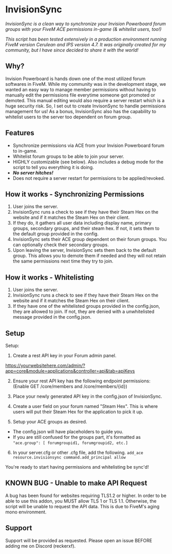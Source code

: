 # InvisionSync
*InvisionSync is a clean way to synchronize your Invision Powerboard forum groups with your FiveM ACE permissions in-game (& whitelist users, too!)*

*This script has been tested extensively in a production environment running FiveM version Cerulean and IPS version 4.7. It was originally created for my community, but I have since decided to share it with the world!*

**Why?**
-
Invision Powerboard is hands down one of the most utilized forum softwares in FiveM. While my community was in the development stage, we wanted an easy way to manage member permissions without having to manually edit the permissions file everytime someone got promoted or demoted. This manual editing would also require a server restart which is a huge security risk. So, I set out to create InvisonSync to handle permissions management for us! As a bonus, InvisionSync also has the capability to whitelist users to the server too dependent on forum group.

**Features**
- 
* Synchronize permissions via ACE from your Invision Powerboard forum to in-game.
* Whitelist forum groups to be able to join your server.
* HIGHLY customizable (see below). Also includes a debug mode for the script to tell you everything it is doing.
* ***No server hitches!***
* Does not require a server restart for permissions to be applied/revoked.

**How it works - Synchronizing Permissions**
-
1. User joins the server.
2. InvisionSync runs a check to see if they have their Steam Hex on the website and if it matches the Steam Hex on their client.
3. If they do, it gathers all user data including display name, primary groups, secondary groups, and their steam hex. If not, it sets them to the default group provided in the config.
4. InvisionSync sets their ACE group dependent on their forum groups. You can optionally check their secondary groups.
4. Upon leaving the server, InvisionSync sets them back to the default group. This allows you to demote them if needed and they will not retain the same permissions next time they try to join.

**How it works - Whitelisting**
-
1. User joins the server.
2. InvisionSync runs a check to see if they have their Steam Hex on the website and if it matches the Steam Hex on their client.
3. If they have one of the whitelisted groups provided in the config.json, they are allowed to join. If not, they are denied with a unwhitelisted message provided in the config.json.

**Setup**
-
Setup:

1. Create a rest API key in your Forum admin panel.

https://yourwebsitehere.com/admin/?app=core&module=applications&controller=api&tab=apiKeys

2. Ensure your rest API key has the following endpoint permissions:
(Enable GET /core/members and /core/members/{id})

3. Place your newly generated API key in the config.json of InvisionSync.

4. Create a user field on your forum named "Steam Hex". This is where users will put their Steam Hex for the application to pick it up.

5. Setup your ACE groups as desired.
- The config.json will have placeholders to guide you.
- If you are still confused for the groups part, it's formatted as ``"ace.group": [ forumgroupid1, forumgroupid2, etc.]``

6. In your server.cfg or other .cfg file, add the following.
``add_ace resource.invisionsync command.add_principal allow``

You're ready to start having permissions and whitelisting be sync'd!

**KNOWN BUG - Unable to make API Request**
-
A bug has been found for websites requiring TLS1.2 or higher. In order to be able to use this addon, you MUST allow TLS 1 or TLS 1.1. Otherwise, the script will be unable to request the API data. This is due to FiveM's aging mono environment.

**Support**
-
Support will be provided as requested. Please open an issue BEFORE adding me on Discord (reckerxf).
